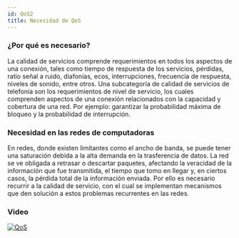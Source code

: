 ```yaml
---
id: QoS2
title: Necesidad de QoS
---
```


### ¿Por qué es necesario?
La calidad de servicios comprende requerimientos en todos los aspectos de una conexión, tales como tiempo de respuesta de los servicios, pérdidas, ratio señal a ruido, diafonías, ecos, interrupciones, frecuencia de respuesta, niveles de sonido, entre otros. Una subcategoría de calidad de servicios de telefonía son los requerimientos de nivel de servicio, los cuales comprenden aspectos de una conexión relacionados con la capacidad y cobertura de una red. Por ejemplo: garantizar la probabilidad máxima de bloqueo y la probabilidad de interrupción.

### Necesidad en las redes de computadoras

En redes, donde existen limitantes como el ancho de banda, se puede tener una saturación
debida a la alta demanda en la trasferencia de datos. La red se ve obligada a retrasar o descartar paquetes, afectando la veracidad de la información que fue transmitida, el tiempo que tomo en llegar y, en ciertos casos, la pérdida total de la información enviada. Por ello es necesario recurrir a la calidad de servicio, con el cual se implementan mecanismos que den solución a estos problemas recurrentes en las redes.


### Video
[![QoS](http://img.youtube.com/vi/kAovc9QVf_s/0.jpg)](http://www.youtube.com/watch?v=kAovc9QVf_s "QoS")